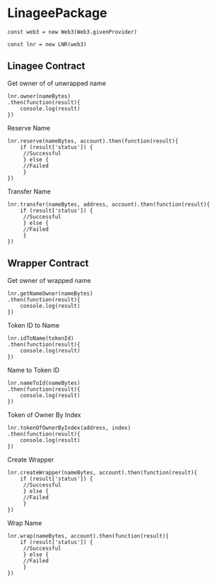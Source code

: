# LinageePackage
```
const web3 = new Web3(Web3.givenProvider)

const lnr = new LNR(web3)
```
## Linagee Contract

Get owner of of unwrapped name
```
lnr.owner(nameBytes)
.then(function(result){
    console.log(result)
})
```

Reserve Name
```
lnr.reserve(nameBytes, account).then(function(result){
    if (result['status']) {
     //Successful
     } else {
     //Failed
     }
})
```

Transfer Name
```
lnr.transfer(nameBytes, address, account).then(function(result){
    if (result['status']) {
     //Successful
     } else {
     //Failed
     }
})
```

## Wrapper Contract

Get owner of wrapped name
```
lnr.getNameOwner(nameBytes)
.then(function(result){
    console.log(result)
})
```

Token ID to Name
```
lnr.idToName(tokenId)
.then(function(result){
    console.log(result)
})
```

Name to Token ID
```
lnr.nameToId(nameBytes)
.then(function(result){
    console.log(result)
})
```

Token of Owner By Index
```
lnr.tokenOfOwnerByIndex(address, index)
.then(function(result){
    console.log(result)
})
```


Create Wrapper
```
lnr.createWrapper(nameBytes, account).then(function(result){
    if (result['status']) {
     //Successful
     } else {
     //Failed
     }
})
```

Wrap Name
```
lnr.wrap(nameBytes, account).then(function(result){
    if (result['status']) {
     //Successful
     } else {
     //Failed
     }
})
```
